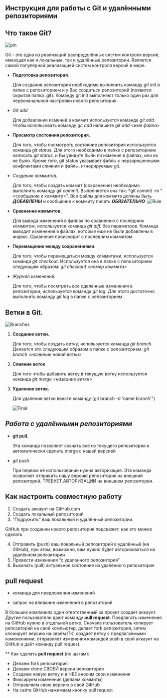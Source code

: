 ## **Инструкция для работы с Git и удалёнными репозиториями**

## Что такое Git? 
![pin](https://www.jambit.com/site/assets/files/9997/git-logo.-squarebig.jpg)

Git - это одна из реализаций распределённых систем контроля версий, имеющая как и локальные, так и удалённые репозитории. Является самой популярной реализацией систем контроля версий в мире.

* **Подготовка репозитория**.

    Для создания репозитория необходимо выполнить команду *git init*  в папке с репозиторием и у Вас создаться репозиторий (появится скрытая папка .git). Команду git init выполняют только один раз для первоначальной настройки нового репозитория.


* *Git add*

    Для добавления измений в коммит используется команда *git add*. Чтобы использовать команду *git add* напишите *git add <имя файла>*

* **Просмотр состояния репозитория.**

    Для того, чтобы посмотреть состояние репозитория используется команда *git status*. Для этого необходимо в папке с репозиторием написать *git status*, и Вы увидите были ли измения в файлах, или их не было. Кроме того, git status указывает файлы с неразрешенными конфликтами слияния и
файлы, игнорируемые git.
    
* *Создание коммитов.*

    Для того, чтобы создать коммит (сохранение) необходимо выполнить команду *git commit*. Выполняется она так: *git commit -m "<сообщение к коммиту>". Все файлы для коммита должны быть ***ДОБАВЛЕНЫ*** и сообщение к коммиту писать ***ОБЯЗАТЕЛЬНО***.
    ![Rule](https://miro.medium.com/max/3200/1*rq7wkUmyGEyRoNx2SDWaIw.jpeg)

 * **Сравнение коммитов.**

    Для вывода изменений в файлах по сравнению с последним коммитом, используется команда *git diff.* без параметров. Команда выводит изменения в файлах, которые еще не были добавлены в индекс. Сравнение происходит с последним коммитом.

* **Перемещение между сохранениями.**

    Для того, чтобы перемещаться между коммитами, используется команда *git checkout*. Используется она в папке с пепозиторием следующим образом: *git checkout <номер коммита>*

* *Журнал изменений.*

    Для того, чтобы посмтреть все сделанные изменения в репозитории, используется команда *git log*. Для этого достаточно выполнить команду *git log* в папке с репозиторием.

## **Ветки в Git.**
![Branches](https://www.rahulpnath.com/static/06b69306e26ee12ed526670c6f6487e5/ad63e/git_featurebranch_workflow.png)

1. **Создание ветки.**

    Для того, чтобы создать ветку, используется команда *git branch*. Делается это следующим образом в папке с репозиторием: *git branch <название новой ветки>*

2. **Слияние веток**

    Для того чтобы дабавить ветку в текущую ветку используется команда *git merge <название ветки>*

3. **Удаление веток.**

    Для удаления ветки ввести команду (git branch -d 'name branch'")
    
    ![Final](https://avatars.mds.yandex.net/i?id=5dbe3014f6292c6ca5182f066ca53d73-4987522-images-thumbs&n=13)
    
    
    
    
    
 ## *Работа с удалёнными репозиториями*



* **git pull.**

    Эта команда позволяет скачать все из текущего репозитория и автоматически сделать merge с нашей версией

* *git push*

    При первом её использовании нужна авторизация.
Эта команда позволяет отправить нашу версию репозитория на внешний репозиторий. ТРЕБУЕТ АВТОРИЗАЦИИ на внешнем репозитории.

## Как настроить совместную работу

1. Создать аккаунт на GitHub.com
2. Создать локальный репозиторий
3. “Подружить” ваш локальный и удалённый репозитории. 
    
GitHub при создании нового репозитория подскажет, как это можно сделать
    
4. Отправить (push) ваш локальный репозиторий в удалённый (на GitHub), при этом, возможно, вам нужно будет авторизоваться на удалённом репозитории
5. Провести изменения “с удаленного репозитория”
6. Выкачать (pull) актуальное состояние из удалённого репозитория

## **pull request**

- команда для предложения изменений 

- запрос на вливание изменений в репозиторий

В больших компаниях один ответственный за проект создает аккаунт. Другие пользователи дают команду **pull request**. Предлагать изменения на GitHub нужно в отдельной ветке. 
Сначала пользователь копирует репозиторий на свой компьютер, делает fork репозитория, затем клонирует версию на своём ПК, создаёт ветку с предлагаемыми изменениями, отправляет изменения командой push в свой аккаунт на GitHub и даёт команду pull request.

 ** Как сделать **pull request** (по шагам): 
* Делаем fork репозитория
* Делаем clone СВОЕЙ версии репозитория
* Создаем новую ветку и в НЕЕ вносим свои изменения
* Фиксируем изменения (делаем коммиты)
* Отправляем свою версию в свой GitHub
* На сайте GitHub нажимаем кнопку pull request
